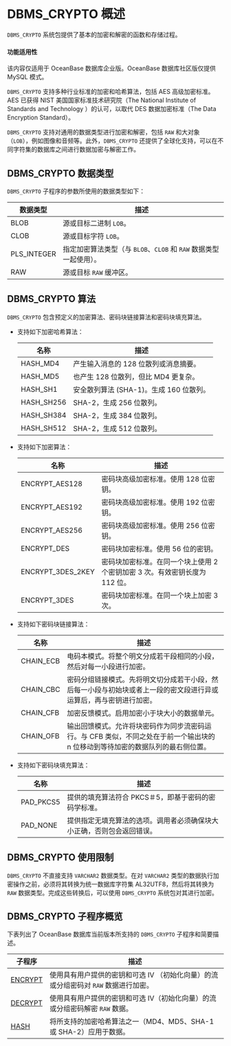 DBMS_CRYPTO 概述 
===================================

`DBMS_CRYPTO` 系统包提供了基本的加密和解密的函数和存储过程。

  <main id="notice" >
    <h4>功能适用性</h4>
    <p>该内容仅适用于 OceanBase 数据库企业版。OceanBase 数据库社区版仅提供 MySQL 模式。</p>
  </main>

`DBMS_CRYPTO` 支持多种行业标准的加密和哈希算法，包括 AES 高级加密标准。AES 已获得 NIST 美国国家标准技术研究院（The National Institute of Standards and Technology ）的认可，以取代 DES 数据加密标准（The Data Encryption Standard）。

`DBMS_CRYPTO` 支持对通用的数据类型进行加密和解密，包括 `RAW` 和大对象（`LOB`），例如图像和音频等。此外，`DBMS_CRYPTO` 还提供了全球化支持，可以在不同字符集的数据库之间进行数据加密与解密工作。

DBMS_CRYPTO 数据类型 
-------------------------

`DBMS_CRYPTO` 子程序的参数所使用的数据类型如下：


|  **数据类型**   |                   **描述**                    |
|-------------|---------------------------------------------|
| BLOB        | 源或目标二进制 `LOB`。                              |
| CLOB        | 源或目标字符 `LOB`。                               |
| PLS_INTEGER | 指定加密算法类型（与 `BLOB`、`CLOB` 和 `RAW` 数据类型一起使用）。 |
| RAW         | 源或目标 `RAW` 缓冲区。                             |



DBMS_CRYPTO 算法 
-----------------------

`DBMS_CRYPTO` 包含预定义的加密算法、密码块链接算法和密码块填充算法。

* 支持如下加密哈希算法：

  

  |     名称     |             描述             |
  |------------|----------------------------|
  | HASH_MD4   | 产生输入消息的 128 位散列或消息摘要。      |
  | HASH_MD5   | 也产生 128 位散列，但比 MD4 更复杂。    |
  | HASH_SH1   | 安全散列算法 (SHA-1)。生成 160 位散列。 |
  | HASH_SH256 | SHA-2，生成 256 位散列。          |
  | HASH_SH384 | SHA-2，生成 384 位散列。          |
  | HASH_SH512 | SHA-2，生成 512 位散列。          |

  
* 支持如下加密算法：



  |      **名称**       |                   **描述**                    |
  |-------------------|---------------------------------------------|
  | ENCRYPT_AES128    | 密码块高级加密标准。使用 128 位密钥。                       |
  | ENCRYPT_AES192    | 密码块高级加密标准。使用 192 位密钥。                       |
  | ENCRYPT_AES256    | 密码块高级加密标准。使用 256 位密钥。                       |
  | ENCRYPT_DES       | 密码块加密标准。使用 56 位的密钥。                         |
  | ENCRYPT_3DES_2KEY | 密码块加密标准。在同一个块上使用 2 个密钥加密 3 次。有效密钥长度为 112 位。 |
  | ENCRYPT_3DES      | 密码块加密标准。在同一个块上加密 3 次。                       |



* 支持如下密码块链接算法：

  

  |  **名称**   |                                **描述**                                |
  |-----------|----------------------------------------------------------------------|
  | CHAIN_ECB | 电码本模式。将整个明文分成若干段相同的小段，然后对每一小段进行加密。                                   |
  | CHAIN_CBC | 密码分组链接模式。先将明文切分成若干小段，然后每一小段与初始块或者上一段的密文段进行异或运算后，再与密钥进行加密。            |
  | CHAIN_CFB | 加密反馈模式。启用加密小于块大小的数据单元。                                               |
  | CHAIN_OFB | 输出回馈模式。允许将块密码作为同步流密码运行。与 CFB 类似，不同之处在于前一个输出块的 n 位移动到等待加密的数据队列的最右侧位置。 |

  
* 支持如下密码块填充算法： 

  |  **名称**   |               **描述**                |
  |-----------|-------------------------------------|
  | PAD_PKCS5 | 提供的填充算法符合 PKCS＃5，即基于密码的密码学标准。       |
  | PAD_NONE  | 提供指定无填充算法的选项。调用者必须确保块大小正确，否则包会返回错误。 |

  
DBMS_CRYPTO 使用限制 
-------------------------

`DBMS_CRYPTO` 不直接支持 `VARCHAR2` 数据类型。在对 `VARCHAR2` 类型的数据执行加密操作之前，必须将其转换为统一数据库字符集 AL32UTF8，然后将其转换为 `RAW` 数据类型。完成这些转换后，可以使用 `DBMS_CRYPTO` 系统包对其进行加密。

DBMS_CRYPTO 子程序概览 
--------------------------

下表列出了 OceanBase 数据库当前版本所支持的 `DBMS_CRYPTO` 子程序和简要描述。


|                        **子程序**                         |                     **描述**                      |
|--------------------------------------------------------|-------------------------------------------------|
| [ENCRYPT](../3800.dbms-crypto-oracle/200.encrypt-oracle.md) | 使用具有用户提供的密钥和可选 IV （初始化向量）的流或分组密码对 `RAW` 数据进行加密。 |
| [DECRYPT](../3800.dbms-crypto-oracle/300.decrypt-oracle.md) | 使用具有用户提供的密钥和可选 IV（初始化向量）的流或分组密码解密 `RAW` 数据。     |
| [HASH](../3800.dbms-crypto-oracle/400.hash-oracle.md)    | 将所支持的加密哈希算法之一（MD4、MD5、SHA-1 或 SHA-2）应用于数据。      |



